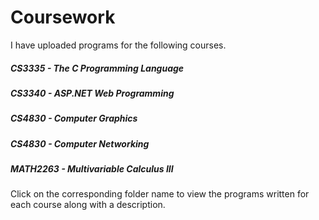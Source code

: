 # Coursework

I have uploaded programs for the following courses. 

##### CS3335 - The C Programming Language

##### CS3340 - ASP.NET Web Programming 

##### CS4830 - Computer Graphics

##### CS4830 - Computer Networking

##### MATH2263 - Multivariable Calculus III


Click on the corresponding folder name to view the programs written for each course along with a description.
